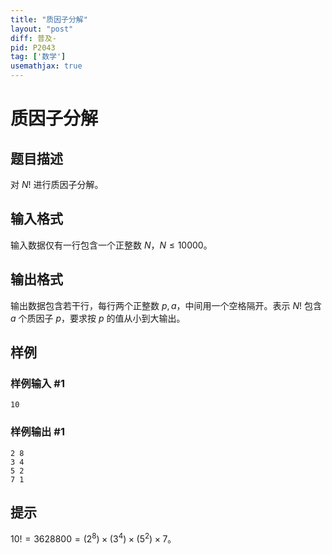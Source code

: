 ```yaml
---
title: "质因子分解"
layout: "post"
diff: 普及-
pid: P2043
tag: ['数学']
usemathjax: true
---
```


# 质因子分解
## 题目描述

对 $N!$ 进行质因子分解。
## 输入格式

输入数据仅有一行包含一个正整数 $N$，$N \leq 10000$。
## 输出格式

输出数据包含若干行，每行两个正整数 $p,a$，中间用一个空格隔开。表示 $N!$ 包含 $a$ 个质因子 $p$，要求按 $p$ 的值从小到大输出。
## 样例

### 样例输入 #1
```
10
```
### 样例输出 #1
```
2 8
3 4
5 2
7 1
```
## 提示

$10! = 3628800 = (2^8) \times (3^4) \times (5^2) \times 7$。
